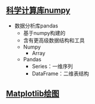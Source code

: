 ## [科学计算库numpy](http://www.numpy.org/)
- 数据分析库pandas
    - 基于numpy构建的
    - 含有更高级数据结构和工具
    - Numpy
        - Array
    - Pandas
        - Series：一维序列
        - DataFrame：二维表结构

## [Matplotlib绘图](https://matplotlib.org/)